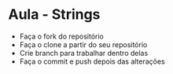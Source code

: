 # Aula - Strings

- Faça o fork do repositório
- Faça o clone a partir do seu repositório
- Crie branch para trabalhar dentro delas
- Faça o commit e push depois das alterações


